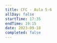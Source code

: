 ```yaml
---
title: CFC - Aula 5-6
allDay: false
startTime: 17:35
endTime: 19:15
date: 2023-09-18
completed: false
---
```

